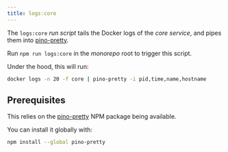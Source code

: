 ```yaml
---
title: logs:core
---
```


The `logs:core` _run script_ tails the Docker logs of the _core service_,
and pipes them into [pino-pretty](https://www.npmjs.com/package/pino-pretty).

Run `npm run logs:core` in the _monorepo_ root to trigger this script.

Under the hood, this will run:

```sh title="Terminal"
docker logs -n 20 -f core | pino-pretty -i pid,time,name,hostname
```

## Prerequisites

This relies on the [pino-pretty](https://www.npmjs.com/package/pino-pretty) NPM package being available.

You can install it globally with:

```sh title="Terminal"
npm install --global pino-pretty
```
